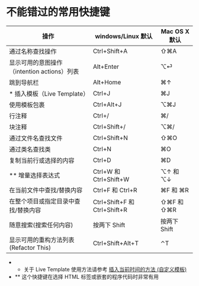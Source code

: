 不能错过的常用快捷键
==========


| 操作                            |  windows/Linux 默认   | Mac OS X 默认 |
|--------------------------------|-----------------------|--------------|
| 通过名称查找操作                  | Ctrl+Shift+A          | ⇧⌘A        |
| 显示可用的意图操作（intention actions）列表 | Alt+Enter    | ⌥⏎          |
| 跳到导航栏                      | Alt+Home               | ⌘↑         |
| * 插入模板（Live Template）    | Ctrl+J                | ⌘J          |
| 使用模板包裹                    | Ctrl+Alt+J            | ⌥⌘J         |
| 行注释                         | Ctrl+/                | ⌘/           |
| 块注释                          | Ctrl+Shift+/          | ⌥⌘/        |
| 通过文件名查找文件               | Ctrl+Shift+N           | ⇧⌘O         |
| 通过类名查找类                   | Ctrl+N                | ⌘O           |
| 复制当前行或选择的内容            | Ctrl+D                 | ⌘D          |
| ** 增量选择表达式              | Ctrl+W 和 Ctrl+Shift+W  | ⌥↑ 和 ⌥↓   |
| 在当前文件中查找/替换内容          | Ctrl+F 和 Ctrl+R      | ⌘F 和 ⌘R    |
| 在整个项目或指定目录中查找/替换内容  | Ctrl+Shift+F 和 Ctrl+Shift+R | ⇧⌘F 和 ⇧⌘R |
| 随意搜索(搜索任何内容)             | 按两下 Shift           | 按两下 Shift  |
| 显示可用的重构方法列表(Refactor This) | Ctrl+Shift+Alt+T    | ⌃T         |





* * 关于 Live Template 使用方法请参考 [插入当前时间的方法 (自定义模板)](docs/001.live-template.md)
* ** 这个快捷键在选择 HTML 标签或嵌套的程序代码时非常有用